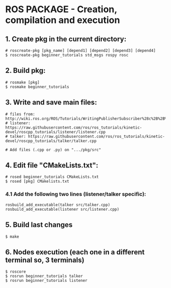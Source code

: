 # ROS PACKAGE - Creation, compilation and execution

## 1. Create pkg in the **current directory**:

    # roscreate-pkg [pkg_name] [depend1] [depend2] [depend3] [depend4]
    $ roscreate-pkg beginner_tutorials std_msgs rospy rosc

## 2. Build pkg:

    # rosmake [pkg]
    $ rosmake beginner_tutorials

## 3. Write and save main files:
    
    # files from: http://wiki.ros.org/ROS/Tutorials/WritingPublisherSubscriber%28c%2B%2B%29
    # listener: https://raw.githubusercontent.com/ros/ros_tutorials/kinetic-devel/roscpp_tutorials/listener/listener.cpp
    # talker: https://raw.githubusercontent.com/ros/ros_tutorials/kinetic-devel/roscpp_tutorials/talker/talker.cpp

    # Add files (.cpp or .py) on ".../pkg/src"

## 4. Edit file "CMakeLists.txt":

    # rosed beginner_tutorials CMakeLists.txt
    $ rosed [pkg] CMakelists.txt

### 4.1 Add the following two lines (listener/talker specific):

    rosbuild_add_executable(talker src/talker.cpp)
    rosbuild_add_executable(listener src/listener.cpp)

## 5. Build last changes

    $ make

## 6. Nodes execution (each one in a different terminal so, 3 terminals)

    $ roscore
    $ rosrun beginner_tutorials talker
    $ rosrun beginner_tutorials listener
